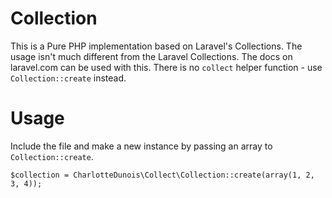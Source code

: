 # Collection
This is a Pure PHP implementation based on Laravel's Collections. The usage isn't much different from the Laravel Collections. The docs on laravel.com can be used with this. There is no `collect` helper function - use `Collection::create` instead.

# Usage
Include the file and make a new instance by passing an array to `Collection::create`.

    $collection = CharlotteDunois\Collect\Collection::create(array(1, 2, 3, 4));
